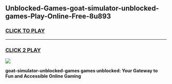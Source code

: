 
## Unblocked-Games-goat-simulator-unblocked-games-Play-Online-Free-8u893
<h3>
<a href="https://premium76.site?title=goat-simulator-unblocked-games&ref=26A">CLICK TO PLAY</a></h3>
<hr>

<h3>
<a href="https://premium76.site?title=goat-simulator-unblocked-games&ref=26A">CLICK 2 PLAY</a>
  
</h3>

<a href="https://premium76.site?title=goat-simulator-unblocked-games&ref=26A"><img src="https://clearcache.store/games.png"></a>


**goat-simulator-unblocked-games games unblocked: Your Gateway to Fun and Accessible Online Gaming**
